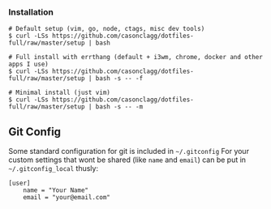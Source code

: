 ### Installation
```
# Default setup (vim, go, node, ctags, misc dev tools)
$ curl -LSs https://github.com/casonclagg/dotfiles-full/raw/master/setup | bash

# Full install with errthang (default + i3wm, chrome, docker and other apps I use)
$ curl -LSs https://github.com/casonclagg/dotfiles-full/raw/master/setup | bash -s -- -f

# Minimal install (just vim)
$ curl -LSs https://github.com/casonclagg/dotfiles-full/raw/master/setup | bash -s -- -m
```


Git Config
----------
Some standard configuration for git is included in `~/.gitconfig`
For your custom settings that wont be shared (like `name` and `email`) can be put in `~/.gitconfig_local` thusly:
```
[user]
    name = "Your Name"
    email = "your@email.com"
```

